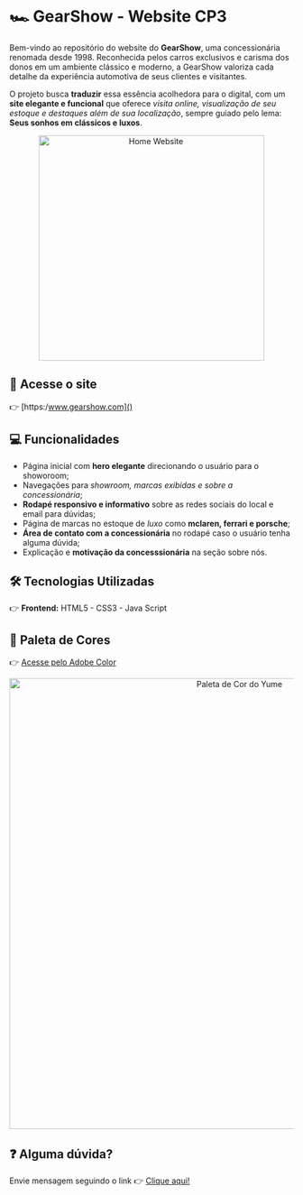 # 🏎️ GearShow - Website CP3

Bem-vindo ao repositório do website do **GearShow**, uma concessionária renomada desde 1998. Reconhecida pelos carros exclusivos e carisma dos donos em um ambiente clássico e moderno, a GearShow valoriza cada detalhe da experiência automotiva de seus clientes e visitantes.

O projeto busca **traduzir** essa essência acolhedora para o digital, com um **site elegante e funcional** que oferece *visita online, visualização de seu estoque e destaques além de sua localização*, sempre guiado pelo lema:
**Seus sonhos em clássicos e luxos**.

<div align="center" >
    <img src="https://i.imgur.com/cCrV4sY.png" alt="Home Website" style="height: 400px;">
</div>

## 🔗 Acesse o site
<!-- Adicionar Link do github pages -->
👉 [https:/www.gearshow.com]()

## 💻 Funcionalidades

- Página inicial com **hero elegante** direcionando o usuário para o showoroom;
- Navegações para *showroom, marcas exibidas e sobre a concessionária*;
- **Rodapé responsivo e informativo** sobre as redes sociais do local e email para dúvidas;
- Página de marcas no estoque de *luxo* como **mclaren, ferrari e porsche**;
- **Área de contato com a concessionária** no rodapé caso o usuário tenha alguma dúvida;
- Explicação e **motivação da concesssionária** na seção sobre nós.

## 🛠️ Tecnologias Utilizadas
👉 **Frontend:** HTML5 - CSS3 - Java Script

## 🎨 Paleta de Cores
👉 [Acesse pelo Adobe Color](https://color.adobe.com/pt/GearShow-Pallete-color-theme-b8be2958-48b4-4854-96ec-082581d6f1eb/)

<div align="center" >
    <img src="https://i.imgur.com/REIYgYY.png" alt="Paleta de Cor do Yume" style="width: 800px;">
</div>

## ❓ Alguma dúvida?
Envie mensagem seguindo o link 👉 [Clique aqui!]()

